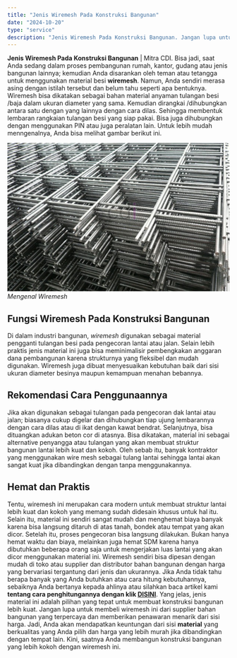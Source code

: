 ```yaml
---
title: "Jenis Wiremesh Pada Konstruksi Bangunan"
date: "2024-10-20"
type: "service"
description: "Jenis Wiremesh Pada Konstruksi Bangunan. Jangan lupa untuk membeli wiremesh ini dari supplier bahan bangunan yang terpercaya dan memberikan penawaran menarik..."
---
```


**Jenis Wiremesh Pada Konstruksi Bangunan** | Mitra CDI. Bisa jadi, saat Anda sedang dalam proses pembangunan rumah, kantor, gudang atau jenis bangunan lainnya; kemudian Anda disarankan oleh teman atau tetangga untuk menggunakan material besi **wiremesh**. Namun, Anda sendiri merasa asing dengan istilah tersebut dan belum tahu seperti apa bentuknya. Wiremesh bisa dikatakan sebagai bahan material anyaman tulangan besi /baja dalam ukuran diameter yang sama. Kemudian dirangkai /dihubungkan antara satu dengan yang lainnya dengan cara dilas. Sehingga membentuk lembaran rangkaian tulangan besi yang siap pakai. Bisa juga dihubungkan dengan menggunakan PIN atau juga peralatan lain. Untuk lebih mudah menngenalnya, Anda bisa melihat gambar berikut ini.

![Mengenal Wiremesh](/images/blog/wiremesh-m8.jpg)
*Mengenal Wiremesh*

## Fungsi Wiremesh Pada Konstruksi Bangunan
Di dalam industri bangunan, _wiremesh_ digunakan sebagai material pengganti tulangan besi pada pengecoran lantai atau jalan. Selain lebih praktis jenis material ini juga bisa meminimalisir pembengkakan anggaran dana pembangunan karena strukturnya yang fleksibel dan mudah digunakan. Wiremesh juga dibuat menyesuaikan kebutuhan baik dari sisi ukuran diameter besinya maupun kemampuan menahan bebannya.
## Rekomendasi Cara Penggunaannya
Jika akan digunakan sebagai tulangan pada pengecoran dak lantai atau jalan; biasanya cukup digelar dan dihubungkan tiap ujung lembarannya dengan cara dilas atau di ikat dengan kawat bendrat. Selanjutnya, bisa dituangkan adukan beton cor di atasnya. Bisa dikatakan, material ini sebagai alternative penyangga atau tulangan yang akan membuat struktur bangunan lantai lebih kuat dan kokoh. Oleh sebab itu, banyak kontraktor yang menggunakan wire mesh sebagai tulang lantai sehingga lantai akan sangat kuat jika dibandingkan dengan tanpa menggunakannya.
## Hemat dan Praktis
Tentu, wiremesh ini merupakan cara modern untuk membuat struktur lantai lebih kuat dan kokoh yang memang sudah didesain khusus untuk hal itu. Selain itu, material ini sendiri sangat mudah dan menghemat biaya banyak karena bisa langsung ditaruh di atas tanah, bondek atau tempat yang akan dicor. Setelah itu, proses pengecoran bisa langsung dilakukan. Bukan hanya hemat waktu dan biaya, melainkan juga hemat SDM karena hanya dibutuhkan beberapa orang saja untuk mengerjakan luas lantai yang akan dicor menggunakan material ini.
Wiremesh sendiri bisa dipesan dengan mudah di toko atau supplier dan distributor bahan bangunan dengan harga yang bervariasi tergantung dari jenis dan ukurannya. Jika Anda tidak tahu berapa banyak yang Anda butuhkan atau cara hitung kebutuhannya, sebaiknya Anda bertanya kepada ahlinya atau silahkan baca artikel kami **tentang cara penghitungannya dengan klik [DISINI](/blog/menghitung-kebutuhan-bondek-wiremesh)**. Yang jelas, jenis material ini adalah pilihan yang tepat untuk membuat konstruksi bangunan lebih kuat.
Jangan lupa untuk membeli wiremesh ini dari supplier bahan bangunan yang terpercaya dan memberikan penawaran menarik dari sisi harga. Jadi, Anda akan mendapatkan keuntungan dari sisi **material** yang berkualitas yang Anda pilih dan harga yang lebih murah jika dibandingkan dengan tempat lain. Kini, saatnya Anda membangun konstruksi bangunan yang lebih kokoh dengan wiremesh ini.
